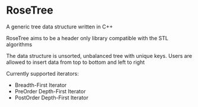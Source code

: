 # RoseTree
A generic tree data structure written in C++

RoseTree aims to be a header only library compatible with the STL algorithms

The data structure is unsorted, unbalanced tree with unique keys. Users are
allowed to insert data from top to bottom and left to right

Currently supported iterators:
* Breadth-First Iterator
* PreOrder Depth-First Iterator
* PostOrder Depth-First Iterator


